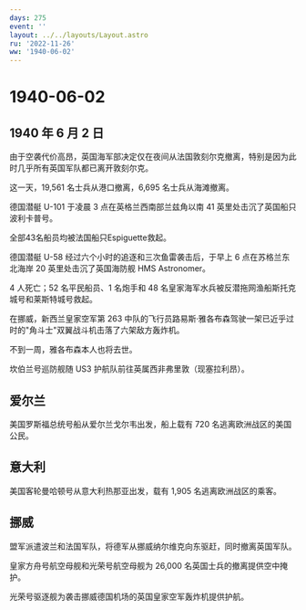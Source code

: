 ```yaml
---
days: 275
event: ''
layout: ../../layouts/Layout.astro
ru: '2022-11-26'
ww: '1940-06-02'
---
```


# 1940-06-02

## 1940 年 6 月 2 日

由于空袭代价高昂，英国海军部决定仅在夜间从法国敦刻尔克撤离，特别是因为此时几乎所有英国军队都已离开敦刻尔克。

这一天，19,561 名士兵从港口撤离，6,695 名士兵从海滩撤离。

德国潜艇 U-101 于凌晨 3 点在英格兰西南部兰兹角以南 41
英里处击沉了英国船只波利卡普号。

全部43名船员均被法国船只Espiguette救起。

德国潜艇 U-58 经过六个小时的追逐和三次鱼雷袭击后，于早上 6
点在苏格兰东北海岸 20 英里处击沉了英国海防舰 HMS Astronomer。

4 人死亡；52 名平民船员、1 名炮手和 48
名皇家海军水兵被反潜拖网渔船斯托克城号和莱斯特城号救起。

在挪威，新西兰皇家空军第 263
中队的飞行员路易斯·雅各布森驾驶一架已近乎过时的"角斗士"双翼战斗机击落了六架敌方轰炸机。

不到一周，雅各布森本人也将去世。

坎伯兰号巡防舰随 US3 护航队前往英属西非弗里敦（现塞拉利昂）。

## 爱尔兰

美国罗斯福总统号船从爱尔兰戈尔韦出发，船上载有 720
名逃离欧洲战区的美国公民。

## 意大利

美国客轮曼哈顿号从意大利热那亚出发，载有 1,905 名逃离欧洲战区的乘客。

## 挪威

盟军派遣波兰和法国军队，将德军从挪威纳尔维克向东驱赶，同时撤离英国军队。

皇家方舟号航空母舰和光荣号航空母舰为 26,000
名英国士兵的撤离提供空中掩护。

光荣号驱逐舰为袭击挪威德国机场的英国皇家空军轰炸机提供护航。